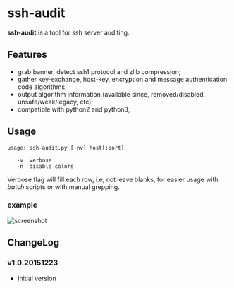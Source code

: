# ssh-audit
**ssh-audit** is a tool for ssh server auditing.  

## Features
- grab banner, detect ssh1 protocol and zlib compression;
- gather key-exchange, host-key, encryption and message authentication code algorithms;
- output algorithm information (available since, removed/disabled, unsafe/weak/legacy, etc);
- compatible with python2 and python3;

## Usage
```
usage: ssh-audit.py [-nv] host[:port]

   -v  verbose
   -n  disable colors
```
Verbose flag will fill each row, i.e, not leave blanks, for easier usage with _batch_ scripts or with manual grepping.

### example
![screenshot](https://cloud.githubusercontent.com/assets/7356025/11970583/38f46984-a936-11e5-9489-7283dfca8d79.png)  

## ChangeLog
### v1.0.20151223
 - initial version  
